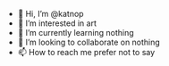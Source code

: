 - 👋 Hi, I’m @katnop
- 👀 I’m interested in art
- 🌱 I’m currently learning nothing
- 💞️ I’m looking to collaborate on nothing
- 📫 How to reach me prefer not to say

<!---
katnop/katnop is a ✨ special ✨ repository because its `README.md` (this file) appears on your GitHub profile.
You can click the Preview link to take a look at your changes.
--->
